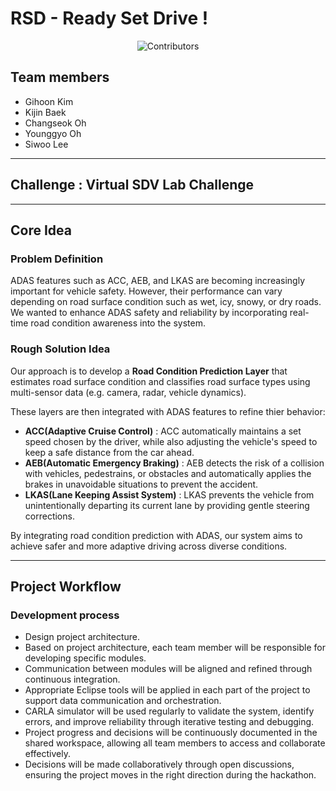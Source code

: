 # RSD - Ready Set Drive !

<p align="center">
  <img src="https://contrib.rocks/image?repo=Eclipse-SDV-Hackathon-Chapter-Three/RSD" alt="Contributors" />
</p>

## Team members
- Gihoon Kim
- Kijin Baek
- Changseok Oh
- Younggyo Oh
- Siwoo Lee

---
## Challenge : Virtual SDV Lab Challenge

---
## Core Idea
### Problem Definition
ADAS features such as ACC, AEB, and LKAS are becoming increasingly important for vehicle safety. However, their performance can vary depending on road surface condition such as wet, icy, snowy, or dry roads. We wanted to enhance ADAS safety and reliability by incorporating real-time road condition awareness into the system.

### Rough Solution Idea
Our approach is to develop a **Road Condition Prediction Layer** that estimates road surface condition and classifies road surface types using multi-sensor data (e.g. camera, radar, vehicle dynamics).

These layers are then integrated with ADAS features to refine thier behavior:
- **ACC(Adaptive Cruise Control)** : ACC automatically maintains a set speed chosen by the driver, while also adjusting the vehicle's speed to keep a safe distance from the car ahead.
- **AEB(Automatic Emergency Braking)** : AEB detects the risk of a collision with vehicles, pedestrains, or obstacles and automatically applies the brakes in unavoidable situations to prevent the accident.
- **LKAS(Lane Keeping Assist System)** : LKAS prevents the vehicle from unintentionally departing its current lane by providing gentle steering corrections.

By integrating road condition prediction with ADAS, our system aims to achieve safer and more adaptive driving across diverse conditions.

---
## Project Workflow
### Development process
- Design project architecture.
- Based on project architecture, each team member will be responsible for developing specific modules.
- Communication between modules will be aligned and refined through continuous integration.
- Appropriate Eclipse tools will be applied in each part of the project to support data communication and orchestration.
- CARLA simulator will be used regularly to validate the system, identify errors, and improve reliability through iterative testing and debugging.
- Project progress and decisions will be continuously documented in the shared workspace, allowing all team members to access and collaborate effectively.
- Decisions will be made collaboratively through open discussions, ensuring the project moves in the right direction during the hackathon.



  
